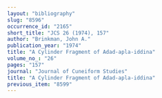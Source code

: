 ```yaml
---
layout: "bibliography"
slug: "8596"
occurrence_id: "2165"
short_title: "JCS 26 (1974), 157"
author: "Brinkman, John A."
publication_year: "1974"
title: "A Cylinder Fragment of Adad-apla-iddina"
volume_no_: "26"
pages: "157"
journal: "Journal of Cuneiform Studies"
title: "A Cylinder Fragment of Adad-apla-iddina"
previous_item: "8599"
---
```

